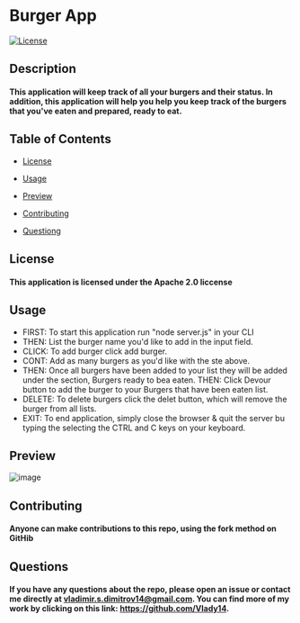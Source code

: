 # Burger App

[![License](https://img.shields.io/badge/License-Apache%202.0-blue.svg)](https://opensource.org/licenses/Apache-2.0)

## Description

#### This application will keep track of all your burgers and their status. In addition, this application will help you help you keep track of the burgers that you've eaten and prepared, ready to eat.

## Table of Contents

* [License](#license)

* [Usage](#usage)

* [Preview](#preview)

* [Contributing](#contributing)

* [Questiong](#questions)

## License

#### This application is licensed under the Apache 2.0 liccense

## Usage

* FIRST: To start this application run "node server.js" in your CLI
* THEN: List the burger name you'd like to add in the input field.
* CLICK: To add burger click add burger.
* CONT: Add as many burgers as you'd like with the ste above.
* THEN: Once all burgers have been added to your list they will be added under the section, Burgers ready to bea eaten.
THEN: Click Devour button to add the burger to your Burgers that have been eaten list.
* DELETE: To delete burgers click the delet button, which will remove the burger from all lists.
* EXIT: To end application, simply close the browser & quit the server bu typing the selecting the CTRL and C keys on your keyboard.

## Preview

![image](https://user-images.githubusercontent.com/71519918/101446114-3c4a4300-38e8-11eb-93c6-66a02fdfe763.png)

## Contributing

#### Anyone can make contributions to this repo, using the fork method on GitHib

## Questions

#### If you have any questions about the repo, please open an issue or contact me directly at vladimir.s.dimitrov14@gmail.com. You can find more of my work by clicking on this link: https://github.com/Vlady14.